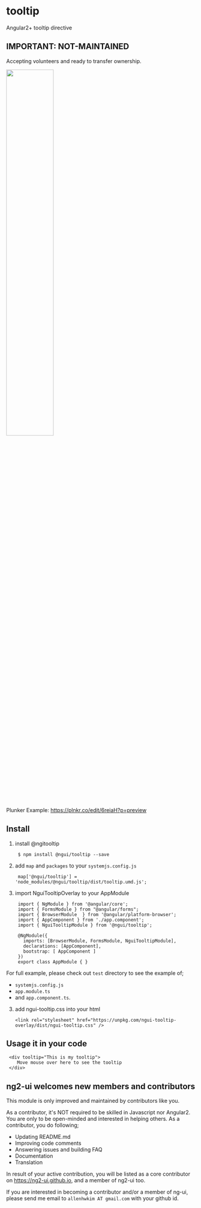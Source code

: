 # tooltip
Angular2+ tooltip directive

## IMPORTANT: NOT-MAINTAINED
Accepting volunteers and ready to transfer ownership.

<a href="https://rawgit.com/ng2-ui/tooltip/master/app/index.html">
  <img src="http://i.imgur.com/ezWv5Jw.png" width="50% border="1" />
</a>

Plunker Example: https://plnkr.co/edit/6reiaH?p=preview

## Install

1. install @ngitooltip

        $ npm install @ngui/tooltip --save

2. add `map` and `packages` to your `systemjs.config.js`

        map['@ngui/tooltip'] = 'node_modules/@ngui/tooltip/dist/tooltip.umd.js';

3. import NguiTooltipOverlay to your AppModule

        import { NgModule } from '@angular/core';
        import { FormsModule } from "@angular/forms";
        import { BrowserModule  } from '@angular/platform-browser';
        import { AppComponent } from './app.component';
        import { NguiTooltipModule } from '@ngui/tooltip';
        
        @NgModule({
          imports: [BrowserModule, FormsModule, NguiTooltipModule],
          declarations: [AppComponent],
          bootstrap: [ AppComponent ]
        })
        export class AppModule { }

         
For full example, please check out `test` directory to see the example of;

  - `systemjs.config.js`
  - `app.module.ts`
  -  and `app.component.ts`.

3.  add ngui-tooltip.css into your html

        <link rel="stylesheet" href="https://unpkg.com/ngui-tooltip-overlay/dist/ngui-tooltip.css" />

## Usage it in your code

     <div tooltip="This is my tooltip">
        Move mouse over here to see the tooltip
     </div>

## **ng2-ui** welcomes new members and contributors

This module is only improved and maintained by contributors like you.

As a contributor, it's NOT required to be skilled in Javascript nor Angular2. 
You are only to be open-minded and interested in helping others.
As a contributor, you do following;

  * Updating README.md
  * Improving code comments
  * Answering issues and building FAQ
  * Documentation
  * Translation

In result of your active contribution, you will be listed as a core contributor
on https://ng2-ui.github.io, and a member of ng2-ui too.

If you are interested in becoming a contributor and/or a member of ng-ui,
please send me email to `allenhwkim AT gmail.com` with your github id. 


